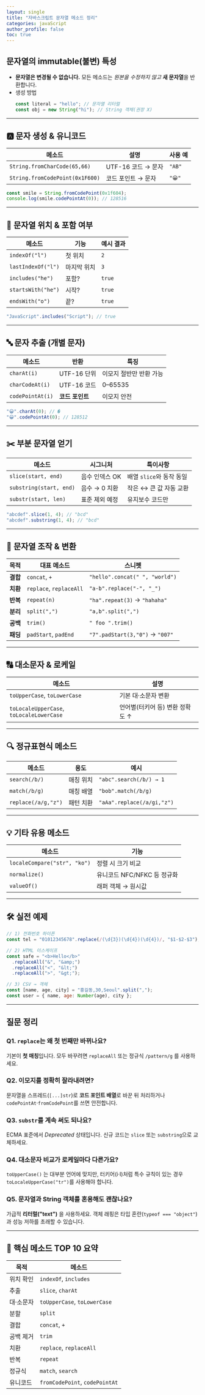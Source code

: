 ```yaml
---
layout: single
title: "자바스크립트 문자열 메소드 정리"
categories: javaScript
author_profile: false
toc: true
---
```


## 문자열의 **immutable(불변)** 특성

- **문자열은 변경될 수 없습니다.**
  모든 메소드는 _원본을 수정하지 않고_ **새 문자열**을 반환합니다.
- 생성 방법
  ```jsx
  const literal = "hello"; // 문자열 리터럴
  const obj = new String("hi"); // String 객체(권장 X)
  ```

---

## 🅰️ 문자 생성 & 유니코드

| 메소드                          | 설명               | 사용 예 |
| ------------------------------- | ------------------ | ------- |
| `String.fromCharCode(65,66)`    | UTF-16 코드 → 문자 | `"AB"`  |
| `String.fromCodePoint(0x1F600)` | 코드 포인트 → 문자 | `"😀"`  |

```jsx
const smile = String.fromCodePoint(0x1f604);
console.log(smile.codePointAt(0)); // 128516
```

---

## 📍 문자열 위치 & 포함 여부

| 메소드             | 기능        | 예시 결과 |
| ------------------ | ----------- | --------- |
| `indexOf("l")`     | 첫 위치     | `2`       |
| `lastIndexOf("l")` | 마지막 위치 | `3`       |
| `includes("he")`   | 포함?       | `true`    |
| `startsWith("he")` | 시작?       | `true`    |
| `endsWith("o")`    | 끝?         | `true`    |

```jsx
"JavaScript".includes("Script"); // true
```

---

## 🔤 문자 추출 (개별 문자)

| 메소드           | 반환            | 특징                    |
| ---------------- | --------------- | ----------------------- |
| `charAt(i)`      | UTF-16 단위     | 이모지 절반만 반환 가능 |
| `charCodeAt(i)`  | UTF-16 코드     | 0–65535                 |
| `codePointAt(i)` | **코드 포인트** | 이모지 안전             |

```jsx
"😀".charAt(0); // �
"😀".codePointAt(0); // 128512
```

---

## ✂️ 부분 문자열 얻기

| 메소드                  | 시그니처       | 특이사항                 |
| ----------------------- | -------------- | ------------------------ |
| `slice(start, end)`     | 음수 인덱스 OK | 배열 `slice`와 동작 동일 |
| `substring(start, end)` | 음수 → 0 치환  | 작은 ↔ 큰 값 자동 교환   |
| `substr(start, len)`    | 표준 제외 예정 | 유지보수 코드만          |

```jsx
"abcdef".slice(1, 4); // "bcd"
"abcdef".substring(1, 4); // "bcd"
```

---

## 🔧 문자열 조작 & 변환

| 목적     | 대표 메소드             | 스니펫                          |
| -------- | ----------------------- | ------------------------------- |
| **결합** | `concat`, `+`           | `"hello".concat(" ", "world")`  |
| **치환** | `replace`, `replaceAll` | `"a-b".replace("-", "_")`       |
| **반복** | `repeat(n)`             | `"ha".repeat(3)` → `"hahaha"`   |
| **분리** | `split(",")`            | `"a,b".split(",")`              |
| **공백** | `trim()`                | `" foo ".trim()`                |
| **패딩** | `padStart`, `padEnd`    | `"7".padStart(3,"0")` → `"007"` |

---

## 🔠 대소문자 & 로케일

| 메소드                                   | 설명                            |
| ---------------------------------------- | ------------------------------- |
| `toUpperCase`, `toLowerCase`             | 기본 대·소문자 변환             |
| `toLocaleUpperCase`, `toLocaleLowerCase` | 언어별(터키어 등) 변환 정확도 ↑ |

---

## 🔍 정규표현식 메소드

| 메소드              | 용도      | 예시                       |
| ------------------- | --------- | -------------------------- |
| `search(/b/)`       | 매칭 위치 | `"abc".search(/b/) → 1`    |
| `match(/b/g)`       | 매칭 배열 | `"bob".match(/b/g)`        |
| `replace(/a/g,"z")` | 패턴 치환 | `"aAa".replace(/a/gi,"z")` |

---

## 💡 기타 유용 메소드

| 메소드                       | 기능                        |
| ---------------------------- | --------------------------- |
| `localeCompare("str", "ko")` | 정렬 시 크기 비교           |
| `normalize()`                | 유니코드 NFC/NFKC 등 정규화 |
| `valueOf()`                  | 래퍼 객체 → 원시값          |

---

## 🛠️ 실전 예제

```jsx
// 1) 전화번호 하이픈
const tel = "01012345678".replace(/(\d{3})(\d{4})(\d{4})/, "$1-$2-$3");

// 2) HTML 이스케이프
const safe = "<b>Hello</b>"
  .replaceAll("&", "&amp;")
  .replaceAll("<", "&lt;")
  .replaceAll(">", "&gt;");

// 3) CSV → 객체
const [name, age, city] = "홍길동,30,Seoul".split(",");
const user = { name, age: Number(age), city };
```

---

## 질문 정리

### Q1. `replace`는 왜 첫 번째만 바뀌나요?

기본이 **첫 매칭**입니다. 모두 바꾸려면 `replaceAll` 또는 정규식 `/pattern/g` 를 사용하세요.

### Q2. 이모지를 정확히 잘라내려면?

문자열을 스프레드(`[...]str`)로 **코드 포인트 배열**로 바꾼 뒤 처리하거나 `codePointAt`·`fromCodePoint`를 쓰면 안전합니다.

### Q3. `substr`를 계속 써도 되나요?

ECMA 표준에서 _Deprecated_ 상태입니다. 신규 코드는 `slice` 또는 `substring`으로 교체하세요.

### Q4. 대소문자 비교가 로케일마다 다른가요?

`toUpperCase()` 는 대부분 언어에 맞지만, 터키어(i·I)처럼 특수 규칙이 있는 경우 `toLocaleUpperCase("tr")`를 사용해야 합니다.

### Q5. 문자열과 String 객체를 혼용해도 괜찮나요?

가급적 **리터럴("text")** 을 사용하세요. 객체 래핑은 타입 혼란(`typeof === "object"`)과 성능 저하를 초래할 수 있습니다.

---

## 🔑 핵심 메소드 TOP 10 요약

| 목적      | 메소드                         |
| --------- | ------------------------------ |
| 위치 확인 | `indexOf`, `includes`          |
| 추출      | `slice`, `charAt`              |
| 대·소문자 | `toUpperCase`, `toLowerCase`   |
| 분할      | `split`                        |
| 결합      | `concat`, `+`                  |
| 공백 제거 | `trim`                         |
| 치환      | `replace`, `replaceAll`        |
| 반복      | `repeat`                       |
| 정규식    | `match`, `search`              |
| 유니코드  | `fromCodePoint`, `codePointAt` |
